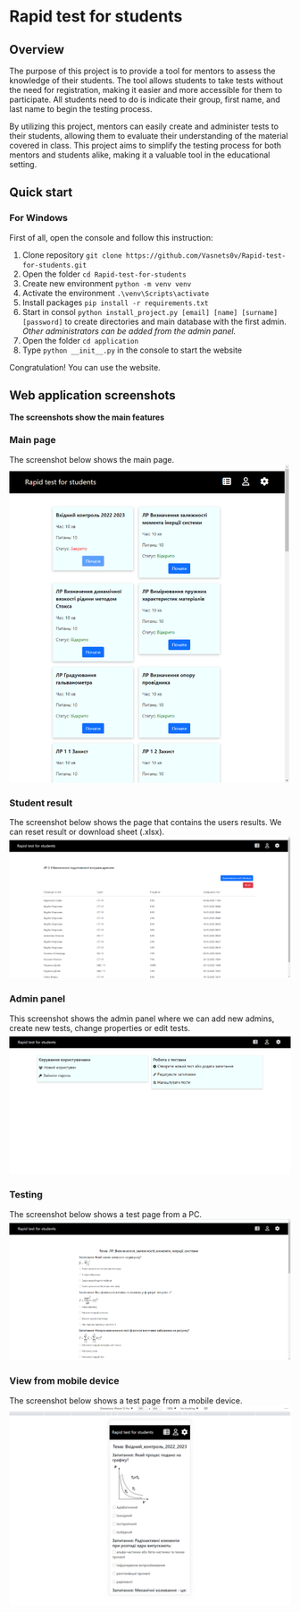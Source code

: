 # Rapid test for students
## Overview
The purpose of this project is to provide a tool for mentors to assess the knowledge of their students. The tool allows students to take tests without the need for registration, making it easier and more accessible for them to participate. All students need to do is indicate their group, first name, and last name to begin the testing process.

By utilizing this project, mentors can easily create and administer tests to their students, allowing them to evaluate their understanding of the material covered in class. This project aims to simplify the testing process for both mentors and students alike, making it a valuable tool in the educational setting.

## Quick start
### For Windows
First of all, open the console and follow this instruction:
1. Clone repository `git clone https://github.com/Vasnets0v/Rapid-test-for-students.git`
2. Open the folder `cd Rapid-test-for-students`
3. Create new environment `python -m venv venv`
4. Activate the environment `.\venv\Scripts\activate`
5. Install packages `pip install -r requirements.txt`
6. Start in consol `python install_project.py [email] [name] [surname] [password]` to create directories and main database with the first admin. <br> *Other administrators can be added from the admin panel.*
7. Open the folder `cd application`
8. Type `python __init__.py` in the console to start the website<br/>

Сongratulation! You can use the website.
## Web application screenshots
**The screenshots show the main features**
### Main page
The screenshot below shows the main page.
![Screenshot 1](/doc/Screenshots/scr1.png)

### Student result
The screenshot below shows the page that contains the users results. We can reset result or download sheet (.xlsx).
![Screenshot 2](/doc/Screenshots/scr2.png)

### Admin panel
This screenshot shows the admin panel where we can add new admins, create new tests, change properties or edit tests.
![Screenshot 3](/doc/Screenshots/scr3.png)

### Testing
The screenshot below shows a test page from a PC.
![Screenshot 4](/doc/Screenshots/scr4.png)

### View from mobile device
The screenshot below shows a test page from a mobile device.
![Screenshot 5](/doc/Screenshots/scr5.png)